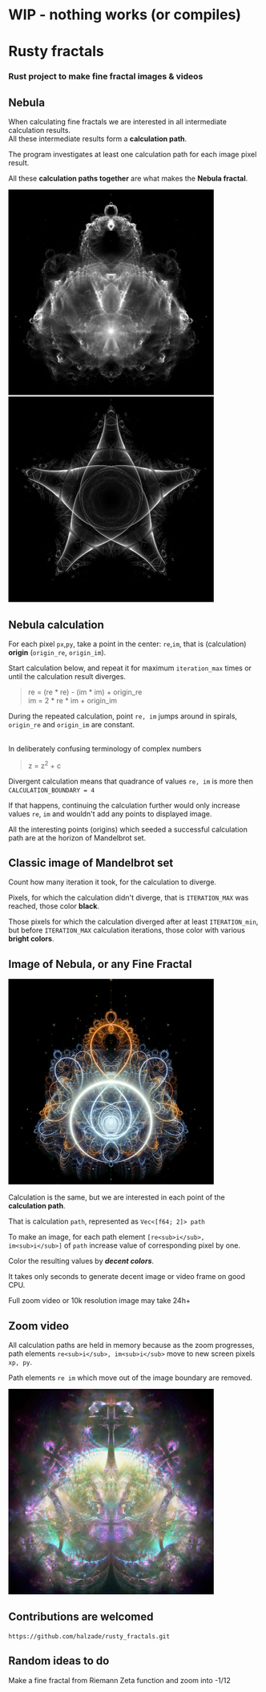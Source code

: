 # WIP - nothing works (or compiles)



# Rusty fractals

### Rust project to make fine fractal images & videos

## Nebula

When calculating fine fractals we are interested in all intermediate calculation results.  
All these intermediate results form a **calculation path**.

The program investigates at least one calculation path for each image pixel result.

All these **calculation paths together** are what makes the **Nebula fractal**.

![nebula](images/nebula.jpg)
![fat star](images/fat_star.jpg)


## Nebula calculation

For each pixel `px`,`py`, take a point in the center: `re`,`im`, that is (calculation)  **origin** (`origin_re`, `origin_im`).

Start calculation below, and repeat it for maximum `iteration_max` times or until the calculation result
diverges.

> re = (re * re) - (im * im) + origin_re  
> im = 2 * re * im + origin_im

During the repeated calculation, point `re, im` jumps around in spirals,  
`origin_re` and `origin_im` are constant.

<br/>
In deliberately confusing terminology of complex numbers

> z = z<sup>2</sup> + c 

Divergent calculation means that quadrance of values `re, im` is more then `CALCULATION_BOUNDARY = 4`

If that happens, continuing the calculation further would only increase values `re`, `im`
and wouldn't add any points to displayed image.

All the interesting points (origins) which seeded a successful calculation path are at the horizon of Mandelbrot set.

## Classic image of Mandelbrot set

Count how many iteration it took, for the calculation to diverge.

Pixels, for which the calculation didn't diverge, that is `ITERATION_MAX` was reached, those color **black**.

Those pixels for which the calculation diverged after at least `ITERATION_min`, but before `ITERATION_MAX`
calculation iterations, those color with various **bright colors**.

## Image of Nebula, or any Fine Fractal

![infinity](images/infinity.jpg)

Calculation is the same, but we are interested in each point of the **calculation path**.

That is calculation `path`, represented as `Vec<[f64; 2]> path`

To make an image, for each path element `[re<sub>i</sub>, im<sub>i</sub>]` of `path` increase value of corresponding pixel by one.

Color the resulting values by **_decent colors_**.

It takes only seconds to generate decent image or video frame on good CPU.

Full zoom video or 10k resolution image may take 24h+


## Zoom video

All calculation paths are held in memory because as the zoom progresses,   
path elements `re<sub>i</sub>, im<sub>i</sub>` move to new screen pixels `xp, py`.

Path elements `re im` which move out of the image boundary are removed.

![Euler](images/euler.jpg)

## Contributions are welcomed

```
https://github.com/halzade/rusty_fractals.git
```

## Random ideas to do

Make a fine fractal from Riemann Zeta function and zoom into -1/12
